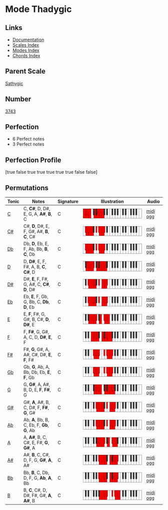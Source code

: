 # Mode Thadygic

## Links

- [Documentation](index.md)
- [Scales Index](Scales.md)
- [Modes Index](Modes.md)
- [Chords Index](Chords.md)

## Parent Scale

[Sathygic](ScaleSathygic.md)

## Number

[3743](https://ianring.com/musictheory/scales/3743)

## Perfection

- 6 Perfect notes
- 3 Perfect notes

## Perfection Profile

[true false true true true true true false false]

## Permutations

| Tonic | Notes | Signature | Illustration | Audio |
|-------|-------|-----------|--------------|-------|
| [C](ModeCNaturalThadygic.md) | C, **C#**, D, D#, E, G, A, **A#**, **B**, C | C | ![CNaturalThadygic](ModeCNaturalThadygic.png) | [midi](ModeCNaturalThadygic.mid) [ogg](ModeCNaturalThadygic.ogg) |
| [C#](ModeCSharpThadygic.md) | C#, **D**, D#, E, F, G#, A#, **B**, **C**, C# | C | ![CSharpThadygic](ModeCSharpThadygic.png) | [midi](ModeCSharpThadygic.mid) [ogg](ModeCSharpThadygic.ogg) |
| [Db](ModeDFlatThadygic.md) | Db, **D**, Eb, E, F, Ab, Bb, **B**, **C**, Db | C | ![DFlatThadygic](ModeDFlatThadygic.png) | [midi](ModeDFlatThadygic.mid) [ogg](ModeDFlatThadygic.ogg) |
| [D](ModeDNaturalThadygic.md) | D, **D#**, E, F, F#, A, B, **C**, **C#**, D | C | ![DNaturalThadygic](ModeDNaturalThadygic.png) | [midi](ModeDNaturalThadygic.mid) [ogg](ModeDNaturalThadygic.ogg) |
| [D#](ModeDSharpThadygic.md) | D#, **E**, F, F#, G, A#, C, **C#**, **D**, D# | C | ![DSharpThadygic](ModeDSharpThadygic.png) | [midi](ModeDSharpThadygic.mid) [ogg](ModeDSharpThadygic.ogg) |
| [Eb](ModeEFlatThadygic.md) | Eb, **E**, F, Gb, G, Bb, C, **Db**, **D**, Eb | C | ![EFlatThadygic](ModeEFlatThadygic.png) | [midi](ModeEFlatThadygic.mid) [ogg](ModeEFlatThadygic.ogg) |
| [E](ModeENaturalThadygic.md) | E, **F**, F#, G, G#, B, C#, **D**, **D#**, E | C | ![ENaturalThadygic](ModeENaturalThadygic.png) | [midi](ModeENaturalThadygic.mid) [ogg](ModeENaturalThadygic.ogg) |
| [F](ModeFNaturalThadygic.md) | F, **F#**, G, G#, A, C, D, **D#**, **E**, F | C | ![FNaturalThadygic](ModeFNaturalThadygic.png) | [midi](ModeFNaturalThadygic.mid) [ogg](ModeFNaturalThadygic.ogg) |
| [F#](ModeFSharpThadygic.md) | F#, **G**, G#, A, A#, C#, D#, **E**, **F**, F# | C | ![FSharpThadygic](ModeFSharpThadygic.png) | [midi](ModeFSharpThadygic.mid) [ogg](ModeFSharpThadygic.ogg) |
| [Gb](ModeGFlatThadygic.md) | Gb, **G**, Ab, A, Bb, Db, Eb, **E**, **F**, Gb | C | ![GFlatThadygic](ModeGFlatThadygic.png) | [midi](ModeGFlatThadygic.mid) [ogg](ModeGFlatThadygic.ogg) |
| [G](ModeGNaturalThadygic.md) | G, **G#**, A, A#, B, D, E, **F**, **F#**, G | C | ![GNaturalThadygic](ModeGNaturalThadygic.png) | [midi](ModeGNaturalThadygic.mid) [ogg](ModeGNaturalThadygic.ogg) |
| [G#](ModeGSharpThadygic.md) | G#, **A**, A#, B, C, D#, F, **F#**, **G**, G# | C | ![GSharpThadygic](ModeGSharpThadygic.png) | [midi](ModeGSharpThadygic.mid) [ogg](ModeGSharpThadygic.ogg) |
| [Ab](ModeAFlatThadygic.md) | Ab, **A**, Bb, B, C, Eb, F, **Gb**, **G**, Ab | C | ![AFlatThadygic](ModeAFlatThadygic.png) | [midi](ModeAFlatThadygic.mid) [ogg](ModeAFlatThadygic.ogg) |
| [A](ModeANaturalThadygic.md) | A, **A#**, B, C, C#, E, F#, **G**, **G#**, A | C | ![ANaturalThadygic](ModeANaturalThadygic.png) | [midi](ModeANaturalThadygic.mid) [ogg](ModeANaturalThadygic.ogg) |
| [A#](ModeASharpThadygic.md) | A#, **B**, C, C#, D, F, G, **G#**, **A**, A# | C | ![ASharpThadygic](ModeASharpThadygic.png) | [midi](ModeASharpThadygic.mid) [ogg](ModeASharpThadygic.ogg) |
| [Bb](ModeBFlatThadygic.md) | Bb, **B**, C, Db, D, F, G, **Ab**, **A**, Bb | C | ![BFlatThadygic](ModeBFlatThadygic.png) | [midi](ModeBFlatThadygic.mid) [ogg](ModeBFlatThadygic.ogg) |
| [B](ModeBNaturalThadygic.md) | B, **C**, C#, D, D#, F#, G#, **A**, **A#**, B | C | ![BNaturalThadygic](ModeBNaturalThadygic.png) | [midi](ModeBNaturalThadygic.mid) [ogg](ModeBNaturalThadygic.ogg) |
